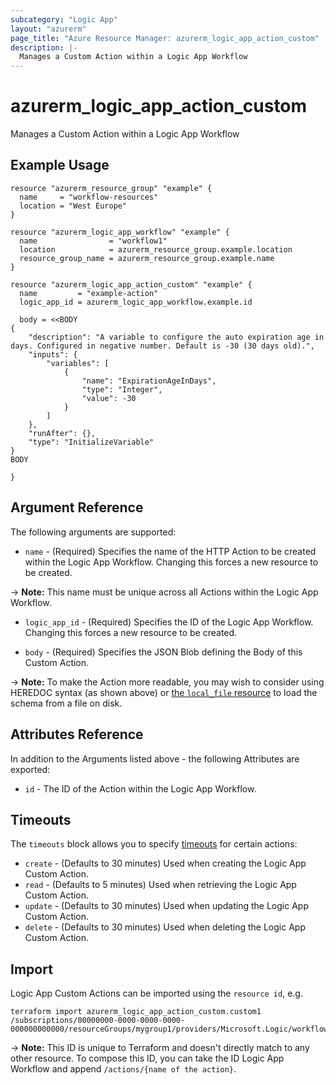 ```yaml
---
subcategory: "Logic App"
layout: "azurerm"
page_title: "Azure Resource Manager: azurerm_logic_app_action_custom"
description: |-
  Manages a Custom Action within a Logic App Workflow
---
```


# azurerm_logic_app_action_custom

Manages a Custom Action within a Logic App Workflow

## Example Usage

```hcl
resource "azurerm_resource_group" "example" {
  name     = "workflow-resources"
  location = "West Europe"
}

resource "azurerm_logic_app_workflow" "example" {
  name                = "workflow1"
  location            = azurerm_resource_group.example.location
  resource_group_name = azurerm_resource_group.example.name
}

resource "azurerm_logic_app_action_custom" "example" {
  name         = "example-action"
  logic_app_id = azurerm_logic_app_workflow.example.id

  body = <<BODY
{
    "description": "A variable to configure the auto expiration age in days. Configured in negative number. Default is -30 (30 days old).",
    "inputs": {
        "variables": [
            {
                "name": "ExpirationAgeInDays",
                "type": "Integer",
                "value": -30
            }
        ]
    },
    "runAfter": {},
    "type": "InitializeVariable"
}
BODY

}
```

## Argument Reference

The following arguments are supported:

* `name` - (Required) Specifies the name of the HTTP Action to be created within the Logic App Workflow. Changing this forces a new resource to be created.

-> **Note:** This name must be unique across all Actions within the Logic App Workflow.

* `logic_app_id` - (Required) Specifies the ID of the Logic App Workflow. Changing this forces a new resource to be created.

* `body` - (Required) Specifies the JSON Blob defining the Body of this Custom Action.

-> **Note:** To make the Action more readable, you may wish to consider using HEREDOC syntax (as shown above) or [the `local_file` resource](https://www.terraform.io/docs/providers/local/d/file.html) to load the schema from a file on disk.

## Attributes Reference

In addition to the Arguments listed above - the following Attributes are exported:

* `id` - The ID of the Action within the Logic App Workflow.

## Timeouts

The `timeouts` block allows you to specify [timeouts](https://www.terraform.io/language/resources/syntax#operation-timeouts) for certain actions:

* `create` - (Defaults to 30 minutes) Used when creating the Logic App Custom Action.
* `read` - (Defaults to 5 minutes) Used when retrieving the Logic App Custom Action.
* `update` - (Defaults to 30 minutes) Used when updating the Logic App Custom Action.
* `delete` - (Defaults to 30 minutes) Used when deleting the Logic App Custom Action.

## Import

Logic App Custom Actions can be imported using the `resource id`, e.g.

```shell
terraform import azurerm_logic_app_action_custom.custom1 /subscriptions/00000000-0000-0000-0000-000000000000/resourceGroups/mygroup1/providers/Microsoft.Logic/workflows/workflow1/actions/custom1
```

-> **Note:** This ID is unique to Terraform and doesn't directly match to any other resource. To compose this ID, you can take the ID Logic App Workflow and append `/actions/{name of the action}`.
